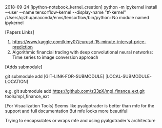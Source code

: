 2018-09-24
[ipython-notebook_kernel_creation]
python -m ipykernel install --user --name tensorflow-kernel --display-name "tf-kernel"
/Users/qizhu/anaconda/envs/tensorflow/bin/python: No module named ipykernel

[Papers Links]
1. https://www.kaggle.com/kimy07/eurusd-15-minute-interval-price-prediction
2. Algorithmic financial trading with deep convolutional neural networks: Time series to image conversion approach

[Adds submodule]

git submodule add [GIT-LINK-FOR-SUBMODULE] [LOCAL-SUBMODULE-LOCATION]

e.g. git submodule add https://github.com/z33pX/mpl_finance_ext.git tools/mpl_finance_ext

[For Visualization Tools]
Seems like pyalgotrader is better than mfe for the support and full documentation
But mfe looks more beautiful

Trying to encapsulates or wraps mfe and using pyalgotrader's architecture